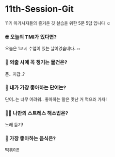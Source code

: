 # 11th-Session-Git

11기 아기사자들의 즐거운 깃 실습을 위한 5문 5답 입니다 ☺️

### 🤓 오늘의 TMI가 있다면?

오늘은 1교시 수업이 있는 날이었습네다..ㅠ

### 🎒 외출 시에 꼭 챙기는 물건은?

폰.. 지갑..?

### 🤙 내가 가장 좋아하는 단어는?

단어..는 너무 어려워.. 좋아하는 말은 맛난 거 먹으러 가자!

### 🧘‍♀️ 나만의 스트레스 해소법은?

노래 듣기!

### 🍧 가장 좋아하는 음식은?

떡볶이!!
